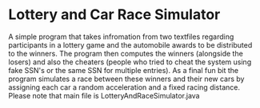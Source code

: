 # Lottery and Car Race Simulator

A simple program that takes infromation from two textfiles regarding participants in a lottery game and the automobile awards to be distributed to the winners. The program then computes the winners (alongside the losers) and also the cheaters (people who tried to cheat the system using fake SSN's or the same SSN for multiple entries). As a final fun bit the program simulates a race between these winners and their new cars by assigning each car a random acceleration and a fixed racing distance. Please note that main file is LotteryAndRaceSimulator.java
